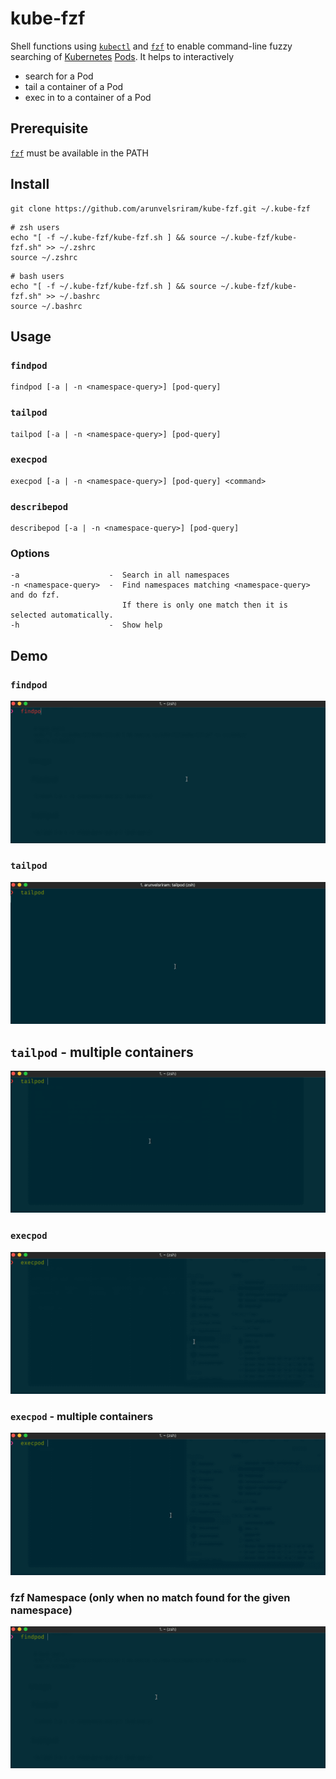 # kube-fzf

Shell functions using [`kubectl`](https://kubernetes.io/docs/reference/kubectl/overview/) and [`fzf`](https://github.com/junegunn/fzf) to enable command-line fuzzy searching of [Kubernetes](https://kubernetes.io/) [Pods](https://kubernetes.io/docs/concepts/workloads/pods/pod/). It helps to interactively

- search for a Pod
- tail a container of a Pod
- exec in to a container of a Pod

## Prerequisite

[`fzf`](https://github.com/junegunn/fzf) must be available in the PATH

## Install

```
git clone https://github.com/arunvelsriram/kube-fzf.git ~/.kube-fzf
```
```
# zsh users
echo "[ -f ~/.kube-fzf/kube-fzf.sh ] && source ~/.kube-fzf/kube-fzf.sh" >> ~/.zshrc
source ~/.zshrc
```

```
# bash users
echo "[ -f ~/.kube-fzf/kube-fzf.sh ] && source ~/.kube-fzf/kube-fzf.sh" >> ~/.bashrc
source ~/.bashrc
```

## Usage

### `findpod`

```
findpod [-a | -n <namespace-query>] [pod-query]
```

### `tailpod`

```
tailpod [-a | -n <namespace-query>] [pod-query]
```

### `execpod`

```
execpod [-a | -n <namespace-query>] [pod-query] <command>
```

### `describepod`

```
describepod [-a | -n <namespace-query>] [pod-query]
```

### Options

```
-a                    -  Search in all namespaces
-n <namespace-query>  -  Find namespaces matching <namespace-query> and do fzf.
                         If there is only one match then it is selected automatically.
-h                    -  Show help
```

## Demo

### `findpod`

![Demo for findpod](/demo/findpod.gif)

### `tailpod`

![Demo for tailpod](/demo/tailpod.gif)

## `tailpod` - multiple containers

![Demo for tailpod with multiple containers](/demo/tailpod-multiple-containers.gif)

### `execpod`

![Demo for execpod](/demo/execpod.gif)

### `execpod` - multiple containers

![Demo for execpod with multiple containers](/demo/execpod-multiple-containers.gif)

### fzf Namespace (only when no match found for the given namespace)

![Demo for wrong namespace](/demo/namespace-matching.gif)

